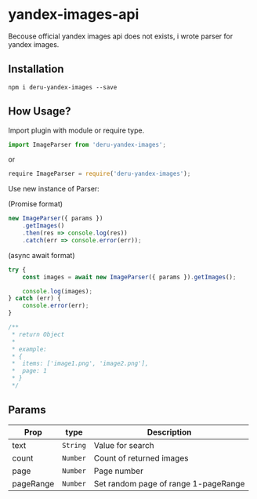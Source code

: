 # yandex-images-api

Becouse official yandex images api does not exists, i wrote parser for yandex images. 

## Installation

```
npm i deru-yandex-images --save
```

## How Usage?

Import plugin with module or require type.

```javascript
import ImageParser from 'deru-yandex-images';
```

or

```javascript
require ImageParser = require('deru-yandex-images');
```

Use new instance of Parser:

(Promise format)
```javascript
new ImageParser({ params })
    .getImages()
    .then(res => console.log(res))
    .catch(err => console.error(err));
```

(async await format)
```javascript
try {
    const images = await new ImageParser({ params }).getImages();

    console.log(images);
} catch (err) {
    console.error(err);
}
```

```javascript
/**
 * return Object
 * 
 * example:
 * {
 *  items: ['image1.png', 'image2.png'],
 *  page: 1
 * }
 */
```

## Params

| Prop | type | Description |
| ---- | ------------| ---- |
| text | `String` | Value for search |
| count | `Number` | Count of returned images |
| page | `Number` | Page number |
| pageRange | `Number` | Set random page of range 1-pageRange